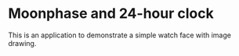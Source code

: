 # Moonphase and 24-hour clock

This is an application to demonstrate a simple watch face with image drawing.

